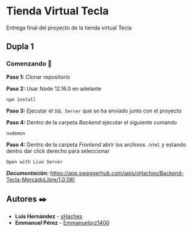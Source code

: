 # Tienda Virtual Tecla
Entrega final del proyecto de la tienda virtual Tecla

## Dupla 1

### Comenzando 🚀

**Paso 1:** Clonar repositorio

**Paso 2:** Usar Node 12.16.0 en adelante 
```
npm install
```
**Paso 3:** Ejecutar el `SQL Server` que se ha enviado junto con el proyecto

**Paso 4:** Dentro de la carpeta *Backend* ejecutar el siguiente comando
```
nodemon
```

**Paso 4:** Dentro de la carpeta *Frontend* abrir los archivos `.html` y estando dentro dar click derecho para seleccionar
```
Open with Live Server
```

***Documentación:***
https://app.swaggerhub.com/apis/xHaches/Backend-Tecla-MercadoLibre/1.0.0#/

## Autores ✒️

* **Luis Hernández** -  [xHaches](https://github.com/xHaches)
* **Emmanuel Pérez** - [Emmanuelprz1400](https://github.com/Emmanuelprz1400)
